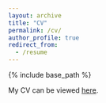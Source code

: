 ```yaml
---
layout: archive
title: "CV"
permalink: /cv/
author_profile: true
redirect_from:
  - /resume
---
```


{% include base_path %}


My CV can be viewed [here](https://drive.google.com/file/d/1qnkuyoebAFFIiGHkswHkHJyEwCk0GGag/view?usp=drive_link).